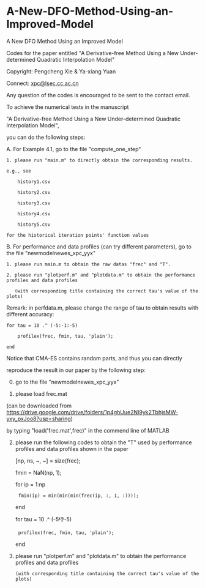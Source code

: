 # A-New-DFO-Method-Using-an-Improved-Model
A New DFO Method Using an Improved Model

Codes for the paper entitled "A Derivative-free Method Using a New Under-determined Quadratic Interpolation Model"

Copyright: Pengcheng Xie & Ya-xiang Yuan 

Connect: xpc@lsec.cc.ac.cn

Any question of the codes is encouraged to be sent to the contact email.

To achieve the numerical tests in the manuscript 

"A Derivative-free Method Using a New Under-determined Quadratic Interpolation Model", 

you can do the following steps:

A. For Example 4.1, go to the file "compute_one_step"

    1. please run "main.m" to directly obtain the corresponding results.
    
    e.g., see 
    
        history1.csv
        
        history2.csv
        
        history3.csv
        
        history4.csv
        
        history5.csv
        
    for the historical iteration points' function values


B. For performance and data profiles (can try different parameters), go to the file "newmodelnewes_xpc_yyx"

    1. please run main.m to obtain the raw datas "frec" and "T".
    
    2. please run "plotperf.m" and "plotdata.m" to obtain the performance profiles and data profiles 
       
       (with corresponding title containing the correct tau's value of the plots)

Remark: in perfdata.m, please change the range of tau to obtain results with different accuracy:

    for tau = 10 .^ (-5:-1:-5)
    
        profilex(frec, fmin, tau, 'plain');
        
    end


Notice that CMA-ES contains random parts, and thus you can directly 

reproduce the result in our paper by the following step:

0. go to the file "newmodelnewes_xpc_yyx"

1. please load frec.mat 

(can be downloaded from https://drive.google.com/drive/folders/1p4ghUue2NI9yk2TbhjsMW-yxy_pxJoo8?usp=sharing) 

by typing "load('frec.mat',frec)" in the commend line of MATLAB

2. please run the following codes to obtain the "T" used by performance profiles and data profiles shown in the paper

    [np, ns, ~, ~] = size(frec);
   
    fmin = NaN(np, 1);

    for ip = 1:np
   
        fmin(ip) = min(min(min(frec(ip, :, 1, :))));
   
    end


    for tau = 10 .^ (-5:-1:-5)
   
        profilex(frec, fmin, tau, 'plain');
   
    end

3. please run "plotperf.m" and "plotdata.m" to obtain the performance profiles and data profiles 
       
       (with corresponding title containing the correct tau's value of the plots)


